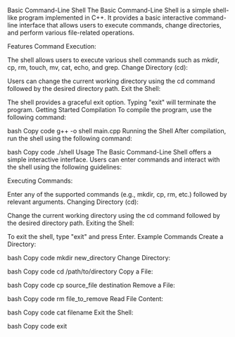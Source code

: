 Basic Command-Line Shell
The Basic Command-Line Shell is a simple shell-like program implemented in C++. It provides a basic interactive command-line interface that allows users to execute commands, change directories, and perform various file-related operations.

Features
Command Execution:

The shell allows users to execute various shell commands such as mkdir, cp, rm, touch, mv, cat, echo, and grep.
Change Directory (cd):

Users can change the current working directory using the cd command followed by the desired directory path.
Exit the Shell:

The shell provides a graceful exit option. Typing "exit" will terminate the program.
Getting Started
Compilation
To compile the program, use the following command:

bash
Copy code
g++ -o shell main.cpp
Running the Shell
After compilation, run the shell using the following command:

bash
Copy code
./shell
Usage
The Basic Command-Line Shell offers a simple interactive interface. Users can enter commands and interact with the shell using the following guidelines:

Executing Commands:

Enter any of the supported commands (e.g., mkdir, cp, rm, etc.) followed by relevant arguments.
Changing Directory (cd):

Change the current working directory using the cd command followed by the desired directory path.
Exiting the Shell:

To exit the shell, type "exit" and press Enter.
Example Commands
Create a Directory:

bash
Copy code
mkdir new_directory
Change Directory:

bash
Copy code
cd /path/to/directory
Copy a File:

bash
Copy code
cp source_file destination
Remove a File:

bash
Copy code
rm file_to_remove
Read File Content:

bash
Copy code
cat filename
Exit the Shell:

bash
Copy code
exit
